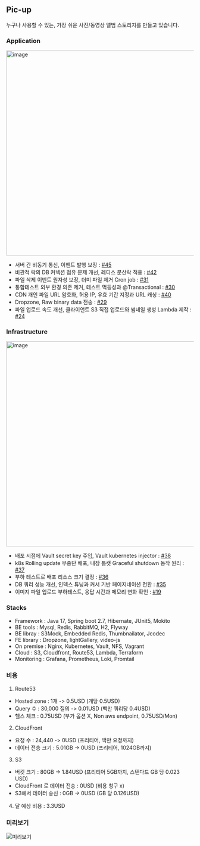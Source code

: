 ## Pic-up
누구나 사용할 수 있는, 가장 쉬운 사진/동영상 앨범 스토리지를 만들고 있습니다.

### Application

<img width="550" alt="image" src="https://github.com/ecsimsw/pic-up/assets/46060746/5745f0ef-fd34-4b39-9115-1a4dbed5b3fc">

- 서버 간 비동기 통신, 이벤트 발행 보장 : [#45](https://github.com/ecsimsw/pic-up/issues/45)
- 비관적 락의 DB 커넥션 점유 문제 개선, 레디스 분산락 적용 : [#42](https://github.com/ecsimsw/pic-up/issues/42)
- 파일 삭제 이벤트 원자성 보장, 더미 파일 제거 Cron job : [#31](https://github.com/ecsimsw/pic-up/issues/31)     
- 통합테스트 외부 환경 의존 제거, 테스트 멱등성과 @Transactional : [#30](https://github.com/ecsimsw/pic-up/issues/30)     
- CDN 개인 파일 URL 암호화, 허용 IP, 유효 기간 지정과 URL 캐싱 : [#40](https://github.com/ecsimsw/pic-up/issues/40)
- Dropzone, Raw binary data 전송 : [#29](https://github.com/ecsimsw/pic-up/issues/29)
- 파일 업로드 속도 개선, 클라이언트 S3 직접 업로드와 썸네일 생성 Lambda 제작 : [#24](https://github.com/ecsimsw/pic-up/issues/24)     

### Infrastructure

<img width="550" alt="image" src="https://github.com/ecsimsw/pic-up/assets/46060746/eebda44e-7555-4425-906e-a135eda905fb">

- 배포 시점에 Vault secret key 주입, Vault kubernetes injector : [#38](https://github.com/ecsimsw/pic-up/issues/38)
- k8s Rolling update 무중단 배포, 내장 톰캣 Graceful shutdown 동작 원리 : [#37](https://github.com/ecsimsw/pic-up/issues/37)     
- 부하 테스트로 배포 리소스 크기 결정 : [#36](https://github.com/ecsimsw/pic-up/issues/36)
- DB 쿼리 성능 개선, 인덱스 튜닝과 커서 기반 페이지네이션 전환 : [#35](https://github.com/ecsimsw/pic-up/issues/35)
- 이미지 파일 업로드 부하테스트, 응답 시간과 메모리 변화 확인 : [#19](https://github.com/ecsimsw/pic-up/issues/19)     

### Stacks
- Framework : Java 17, Spring boot 2.7, Hibernate, JUnit5, Mokito
- BE tools : Mysql, Redis, RabbitMQ, H2, Flyway
- BE libray : S3Mock, Embedded Redis, Thumbnailator, Jcodec
- FE library : Dropzone, lightGallery, video-js
- On premise : Nginx, Kubernetes, Vault, NFS, Vagrant
- Cloud : S3, Cloudfront, Route53, Lambda, Terraform
- Monitoring : Grafana, Prometheus, Loki, Promtail

### 비용
1. Route53
- Hosted zone : 1개 -> 0.5USD (개당 0.5USD)
- Query 수 : 30,000 질의 -> 0.01USD (백만 쿼리당 0.4USD)
- 헬스 체크 : 0.75USD (부가 옵션 X, Non aws endpoint, 0.75USD/Mon)
2. CloudFront
- 요청 수 : 24,440 -> 0USD (프리티어, 백만 요청까지)
- 데이터 전송 크기 : 5.01GB -> 0USD (프리티어, 1024GB까지)
3. S3
- 버킷 크기 : 80GB -> 1.84USD (프리티어 5GB까지, 스탠다드 GB 당 0.023 USD)
- CloudFront 로 데이터 전송 : 0USD (비용 청구 x)
- S3에서 데이터 송신 : 0GB -> 0USD (GB 당 0.126USD)
4. 달 예상 비용 : 3.3USD

### 미리보기

![미리보기](https://github.com/ecsimsw/pic-up/assets/46060746/a99d129c-cb66-433d-b680-3960b3fa002f)
